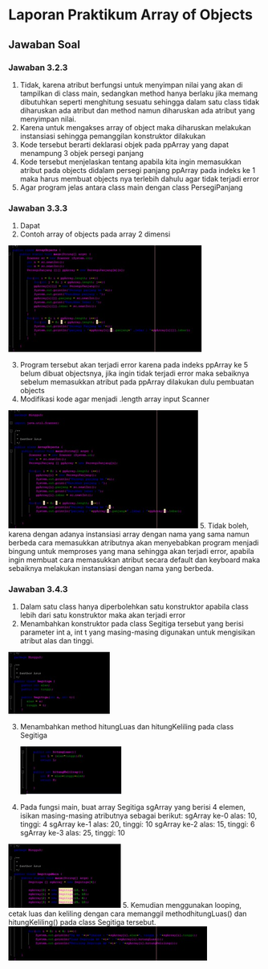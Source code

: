  # Laporan Praktikum Array of Objects

## Jawaban Soal

### Jawaban 3.2.3
1.  Tidak, karena atribut berfungsi untuk menyimpan nilai yang akan di tampilkan di class main, sedangkan method hanya berlaku jika memang dibutuhkan seperti menghitung sesuatu sehingga dalam satu class tidak diharuskan ada atribut dan method namun diharuskan ada atribut yang menyimpan nilai. 
2.  Karena untuk mengakses array of object maka diharuskan melakukan instansiasi sehingga pemanggilan konstruktor dilakukan
3.  Kode tersebut berarti deklarasi objek pada ppArray yang dapat menampung 3 objek persegi panjang
4.  Kode tersebut menjelaskan tentang apabila kita ingin memasukkan atribut pada objects didalam persegi panjang  ppArray pada indeks ke 1 maka harus membuat objects nya terlebih dahulu agar tidak terjadi error
5.  Agar program jelas antara class main dengan class PersegiPanjang 
 
### Jawaban 3.3.3
1.  Dapat 
2.  Contoh array of objects pada array 2 dimensi
<img src = "./gambar/tiga2.jpeg" >
 
3.  Program tersebut akan terjadi error karena pada indeks ppArray ke 5 belum dibuat objectsnya, jika ingin tidak terjadi error maka sebaiknya sebelum memasukkan atribut pada ppArray dilakukan dulu pembuatan objects
4. Modifikasi kode agar menjadi .length array input Scanner
<img src = "./gambar/tiga4.jpeg" >
5.  Tidak boleh, karena dengan adanya instansiasi array dengan nama yang sama namun berbeda cara memasukkan atributnya akan menyebabkan program menjadi bingung untuk memproses yang mana sehingga akan terjadi error, apabila ingin membuat cara memasukkan atribut secara default dan keyboard maka sebaiknya melakukan instansiasi dengan nama yang berbeda.

### Jawaban 3.4.3
1.  Dalam satu class hanya diperbolehkan satu konstruktor apabila class lebih dari satu konstruktor maka akan terjadi error
2.  Menambahkan konstruktor pada class Segitiga tersebut yang berisi parameter int a, int t
yang masing-masing digunakan untuk mengisikan atribut alas dan tinggi.
<img src = "./gambar/empat2.jpeg">

3. Menambahkan method hitungLuas dan hitungKeliling pada class Segitiga

    <img src = "./gambar/empat3.jpeg">

4.  Pada fungsi main, buat array Segitiga sgArray yang berisi 4 elemen, isikan masing-masing
atributnya sebagai berikut:
sgArray ke-0 alas: 10, tinggi: 4
sgArray ke-1 alas: 20, tinggi: 10
sgArray ke-2 alas: 15, tinggi: 6
sgArray ke-3 alas: 25, tinggi: 10
 <img src = "./gambar/empat4.jpeg">
5.  Kemudian menggunakan looping, cetak luas dan keliling dengan cara memanggil methodhitungLuas() dan hitungKeliling() pada class Segitiga tersebut.

<img src = "./gambar/empat5.jpeg">
 


